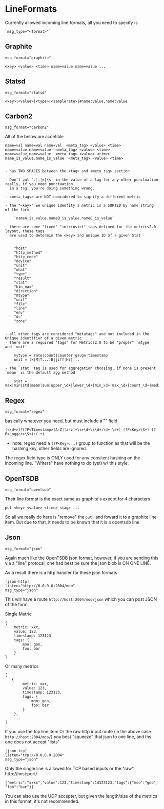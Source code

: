 

# LineFormats

Currently allowed incoming line formats, all you need to specify is

    `msg_type="<format>"`

## Graphite

`msg_format="graphite"`

    <key> <value> <time> name=value name=value ...

## Statsd

`msg_format="statsd"`

    <key>:<value>|<type>|<samplerate>|#name:value,name:value

## Carbon2

`msg_format="carbon2"`


All of the below are accetible

    name=val name=val name=val  <meta_tag> <value> <time>
    name=value.name=value  <meta_tag> <value> <time>
    name=value,name=value  <meta_tag> <value> <time>
    name_is_value.name_is_value  <meta_tag> <value> <time>


    - has TWO SPACES between the <tag> and <meta_tag> section

    - Don't put `.|,|=|\s` in the value of a tag (or any other punctuation really, if you need punctuation
      in a tag, you're doing something wrong.

    - <meta_tags> are NOT concidered to signify a different metric

    - the "<key>" we unique idenfity a metric is a SORTED by name string of the form

        `nameA_is_value.nameB_is_value.nameC_is_value`

    - there are some "fixed" "intrinsict" tags defined for the metrics2.0 layout, these tags
      are used to determin the <key> and unique ID of a given Stat


        "host"
        "http_method"
        "http_code"
        "device"
        "unit"
        "what"
        "type"
        "result"
        "stat"
        "bin_max"
        "direction"
        "mtype"
        "unit"
        "file"
        "line"
        "env"
        "dc"
        "zone"


    - all other tags are concidered "metatags" and not included in the Unique identifier of a given metric
    - there are 2 required "tags" for Metrics2.0 to be "proper" `mtype` and `unit`

        mytype = rate|count|counter|gauge|timestamp
        unit = (k|M|T...)B|jiff|Hz|...

    - the `stat` tag is used for aggregation choosing, if none is present `mean` is the default agg method

        stat = max|min|std|mean|sum|upper_\d+|lower_\d+|min_\d+|max_\d+|count_\d+|median|median_\d+


## Regex

`msg_format="regex"`


basically whatever you need, but must include a "<Key>" field

    (<\d+>)?(?P<Timestamp>[A-Z][a-z]+\s+\d+\s\d+:\d+:\d+) (?P<Key>\S+) (?P<Logger>\S+):(.*)

 - note: regex need a `(?P<Key>...)` group to function as that will be the hashing key, other fields are ignored.

 The regex field type is ONLY used for any consitent hashing on the incoming line.  "Writers" have nothing to do
 (yet) w/ this style.


## OpenTSDB


`msg_format="opentsdb"`


Their line format is the exact same as graphite's execpt for 4 characters

    put <key> <value> <time> <tag> ...

So all we really do here is "remove" the `put ` and foward it to a graphite line item.  But due to that, it needs
to be known that it is a opentsdb line.


## Json

`msg_format="json"`

Again much like the OpenTSDB json format,  however, if you are sending this via a "line" protocal, one had best be sure
the json blob is ON ONE LINE.

As a result there is a http handler for these json formats

    [json-http]
    listen="http://0.0.0.0:2004/moo"
    msg_type="json"

This will have a route `http://host:2004/moo/json` which you can post JSON of the form

Single Metric

    {
        metric: xxx,
        value: 123,
        timestamp: 123123,
        tags: {
            moo: goo,
            foo: bar
        }
    }


Or many metrics

    [
       {
            metric: xxx,
            value: 123,
            timestamp: 123123,
            tags: {
                moo: goo,
                foo: bar
            }
        },
        ...
    ]

If you use the tcp line item Or the raw http input route (in the above case `http://host:2004/moo/`) you best "squeeze"
that json to one line, and ths one does not accept "lists"


    [json-tcp]
    listen="tcp://0.0.0.0:2004"
    msg_type="json"


Only the single line is allowed for TCP based inputs or the "raw" http://host:port/


    {"metric":"xxxx","value":123,"timestamp":14123123,"tags":{"moo":"goo", "foo":"bar"}}


You can also use the UDP accepter, but given the length/size of the metrics in this format, it's not recommended.

